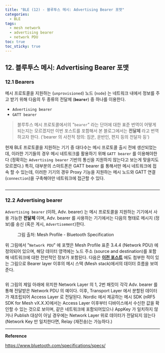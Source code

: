 ```yaml
---
title: "BLE (12) - 블루투스 메시: Advertising Bearer 포맷"
categories:
  - BLE
tags:
  - mesh network
  - advertising bearer
  - network PDU
toc: true
toc_sticky: true
---
```


## 12. 블루투스 메시: Advertising Bearer 포맷

### 12.1 Bearers

메시 프로토콜을 지원하는 (`unprovisioned`) 노드 (`node`) 는 네트워크 내에서 정보를 주고 받기 위해 다음의 두 종류의 전달체 (**`bearer`**) 중 하나를 이용한다.

* `Advertising bearer`
* `GATT bearer`

>블루투스 메시 프로토콜에서의 "`bearer`" 라는 단어에 대한 표준 번역이 어떻게 되는지는 모르겠지만 이번 포스트를 포함해서 본 블로그에서는 **전달체** 라고 번역하고자 한다. ('bearer 의 사전적 정의: 짐꾼, 운반인, 편지 등의 전달자 등')

현재 BLE 프로토콜을 지원하는 기기 중 대다수는 메시 프로토콜 출시 전에 생산되었는데, 이러한 기기들의 경우 메시 네트워크를 활용하기 위해 `GATT bearer` 를 이용해야한다 (정확히는 `Advertising bearer` 기반의 통신을 지원하지 않는다고 보는게 맞을지도 모르겠다.) 특히, 대부분의 스마트폰은 GATT bearer 를 통해서만 메시 네트워크에 접속 할 수 있는데, 이러한 기기의 경우 Proxy 기능을 지원하는 메시 노드와 GATT 연결 (`connection`)을 구축해야만 네트워크에 접근할 수 있다.

<figure style="width: 100%" class="align-center">
  <img src="{{ site.url }}{{ site.baseurl }}/assets/images/ble-mesh4-fig1.png" alt="">
</figure>

---

### 12.2 Advertising bearer

`Advertising bearer` (이하, Adv. bearer) 는 메시 프로토콜을 지원하는 기기에서 사용 가능한 **전달체** 이며, Adv. bearer 를 사용하는 기기에서는 다음의 형태로 메시지 (정보)를 송신 (혹은 게시, `Advertisement`)한다.

<figure style="width: 100%">
  <img src="{{ site.url }}{{ site.baseurl }}/assets/images/ble-mesh4-fig2.png" alt="">
  <figcaption>그림 출처: Mesh Profile - Bluetooth Specification </figcaption>
</figure>

위 그림에서 "`Network PDU`" 에 포맷은 Mesh Profile 표준 3.4.4 (Network PDU) 에 정의되어 있으며, 해당 데이터 영역에는 노드 주소 (source and destination)를 포함해 네트워크에 대한 전반적인 정보가 포함된다. 다음은 **[이전 포스트](https://enidanny.github.io/ble/ble-mesh/)** 에도 첨부한 적이 있는 그림으로 Bearer layer 이후의 메시 스택 (Mesh stack)에서의 데이터 흐름을 보여준다.

<figure style="width: 100%">
  <img src="{{ site.url }}{{ site.baseurl }}/assets/images/ble-mesh4-fig3.png" alt="">
</figure>

위 그림의 제일 아래에 위치한 Network Layer 의 1, 2번 패킷이 각각 Adv. bearer 를 통해 전달받은 Network PDU 의 예이다. 이후, Transport Layer 에서 분할된 데이터가 재조립되어 Access Layer 로 전달된다. Nordic 에서 제공하는 메시 SDK (nRF5 SDK for Mesh vX.X.X)에서는 Access Layer 이후부터 디바이스에서 수신한 값을 확인할 수 있는 것으로 보이며, 같은 네트워크에 포함되어있으나 AppKey 가 일치하지 않거나 Publish 대상이 아닐 경우에는 Network Layer 위로 데이터가 전달되지 않는다 (Network Key 만 일치한다면, Relay (재전송)는 가능하다.)

---

**Reference**

https://www.bluetooth.com/specifications/specs/